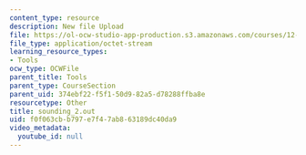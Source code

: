 ```yaml
---
content_type: resource
description: New file Upload
file: https://ol-ocw-studio-app-production.s3.amazonaws.com/courses/12-811-tropical-meteorology-spring-2011/f0f063cbb797e7f47ab863189dc40da9_sounding_2.out
file_type: application/octet-stream
learning_resource_types:
- Tools
ocw_type: OCWFile
parent_title: Tools
parent_type: CourseSection
parent_uid: 374ebf22-f5f1-50d9-82a5-d78288ffba8e
resourcetype: Other
title: sounding_2.out
uid: f0f063cb-b797-e7f4-7ab8-63189dc40da9
video_metadata:
  youtube_id: null
---
```

